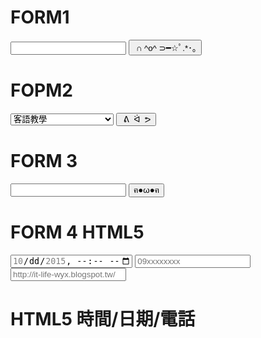 <H1>FORM1</H1>
<form action="https://elearning.hakka.gov.tw/ver2015/allclass/Default.aspx" method="GET">
<input type="text" name="group">
<input type="submit" value=" ∩ ^o^ ⊃━☆ﾟ.*･｡">
</form>

<H1>FOPM2</H1>
<form action="https://elearning.hakka.gov.tw/ver2015/allclass/Default.aspx" method="GET">
<select name="group">
<option value="g000000015">看影片學客語(行動學習)</option>
<option value="20000002">客家文學</option>
<option value="20000001" selected>客語教學</option>
<option value="20000003">兒童客家</option>
<option value="g000000047">客語認證考題分析</option>
<option value="20000006">客家文化創意產業</option>
<option value="20000004">客家音樂</option>
<option value="20000005">客家民俗歷史</option>
</select>

<input type="submit" value=" ᕕ  ᐛ  ᕗ">
</form>

<H1>FORM 3</H1>
<form action="https://www.pinkoi.com/search" method="GET">
<input type="text" name="q">
<input type="hidden" name="cat" value="文具">
<input type="submit" value="ฅ●ω●ฅ">
</form>

<H1>FORM 4 HTML5</H1>

<input type="datetime-local" min="2015-10-01T00:00" max="2015-10-31T00:00">
<input type="tel" pattern="[0][9][0-9]{8}" placeholder="09xxxxxxxx">
<input type="url" placeholder="http://it-life-wyx.blogspot.tw/">


<H1>HTML5 時間/日期/電話</H1>

